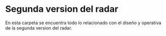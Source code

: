 # Segunda version del radar
En esta carpeta se encuentra todo lo relacionado con el diseño y operativa de la segunda version del radar. 